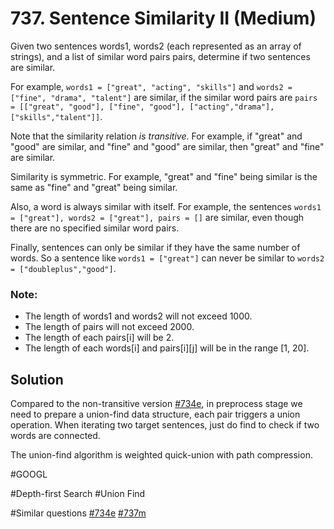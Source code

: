 # 737. Sentence Similarity II (Medium)

Given two sentences words1, words2 (each represented as an array of strings), and a list of similar word pairs pairs, determine if two sentences are similar.

For example, `words1 = ["great", "acting", "skills"]` and `words2 = ["fine", "drama", "talent"]` are similar, if the similar word pairs are `pairs = [["great", "good"], ["fine", "good"], ["acting","drama"], ["skills","talent"]]`.

Note that the similarity relation *is transitive*. For example, if "great" and "good" are similar, and "fine" and "good" are similar, then "great" and "fine" are similar.

Similarity is symmetric. For example, "great" and "fine" being similar is the same as "fine" and "great" being similar.

Also, a word is always similar with itself. For example, the sentences `words1 = ["great"], words2 = ["great"], pairs = []` are similar, even though there are no specified similar word pairs.

Finally, sentences can only be similar if they have the same number of words. So a sentence like `words1 = ["great"]` can never be similar to `words2 = ["doubleplus","good"]`.

### Note:
- The length of words1 and words2 will not exceed 1000.
- The length of pairs will not exceed 2000.
- The length of each pairs[i] will be 2.
- The length of each words[i] and pairs[i][j] will be in the range [1, 20].

## Solution
Compared to the non-transitive version [#734e](../p734e/README.md), in preprocess stage we need to prepare a union-find data structure, each pair triggers a union operation. When iterating two target sentences, just do find to check if two words are connected.

The union-find algorithm is weighted quick-union with path compression.

#GOOGL

#Depth-first Search #Union Find

#Similar questions [#734e](../p734e/README.md) [#737m](../p737m/README.md)
